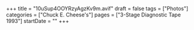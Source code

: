 +++
title = "10uSup4OOYRzyAgzKv9m.avif"
draft = false
tags = ["Photos"]
categories = ["Chuck E. Cheese's"]
pages = ["3-Stage Diagnostic Tape 1993"]
startDate = ""
+++
